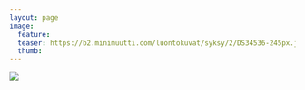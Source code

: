 ```yaml
---
layout: page
image:
  feature:
  teaser: https://b2.minimuutti.com/luontokuvat/syksy/2/DS34536-245px.jpg
  thumb:
---
```


![](https://b2.minimuutti.com/luontokuvat/syksy/2/DS34536-800px.jpg)
